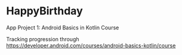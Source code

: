 # HappyBirthday
App Project 1: Android Basics in Kotlin Course

Tracking progression through https://developer.android.com/courses/android-basics-kotlin/course
